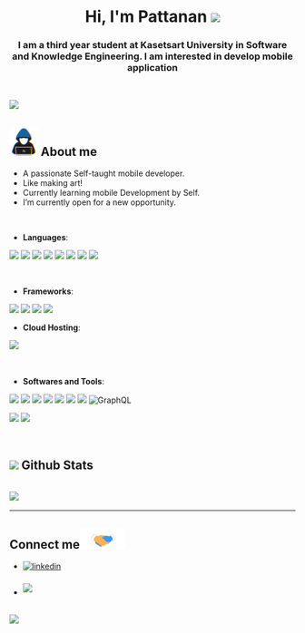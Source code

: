 <h1 align="center"><b>Hi, I'm Pattanan </b><img src="https://media.giphy.com/media/hvRJCLFzcasrR4ia7z/giphy.gif" width="35"></h1>
<h3 align="center">I am a third year student at Kasetsart University in Software and Knowledge Engineering. I am interested in develop mobile application</h3>

<br>

<a href="https://www.youtube.com/watch?v=dQw4w9WgXcQ"><img src="https://user-images.githubusercontent.com/73097560/115834477-dbab4500-a447-11eb-908a-139a6edaec5c.gif"></a>

## <picture><img src = "https://github.com/0xAbdulKhalid/0xAbdulKhalid/raw/main/assets/mdImages/about_me.gif" width = 50px></picture> **About me**

- A passionate Self-taught mobile developer.
- Like making art!
- Currently learning mobile Development by Self.
- I’m currently open for a new opportunity.


<br>


<p align="center">


- **Languages**:
  
<p align="left">
    <img src="https://img.shields.io/badge/Python%20-%2314354C.svg?style=for-the-badge&logo=python&logoColor=white">
    <img src="https://img.shields.io/badge/typescript%20-%23007ACC.svg?&style=for-the-badge&logo=typescript&logoColor=white">
    <img src="https://img.shields.io/badge/java-%23ED8B00.svg?&style=for-the-badge&logo=java&logoColor=white">
    <img src="https://img.shields.io/badge/JavaScript%20-%23F7DF1E.svg?style=for-the-badge&logo=javascript&logoColor=black">
    <img src="https://img.shields.io/badge/swift-%23FA7343.svg?&style=for-the-badge&logo=swift&logoColor=white">
    <img src="https://img.shields.io/badge/kotlin-%230095D5.svg?&style=for-the-badge&logo=kotlin&logoColor=white">
    <img src="https://img.shields.io/badge/HTML5%20-%23E34F26.svg?style=for-the-badge&logo=html5&logoColor=white">
    <img src="https://img.shields.io/badge/CSS%20-%231572B6.svg?style=for-the-badge&logo=css3&logoColor=white">
</p>

  

<br>


- **Frameworks**:
<p align="align="left"">
  <img src="https://img.shields.io/badge/react%20-%2320232a.svg?&style=for-the-badge&logo=react&logoColor=%2361DAFB"/>
  <img src="https://img.shields.io/badge/react_native%20-%2320232a.svg?&style=for-the-badge&logo=react&logoColor=%2361DAFB"/>
  <img src="https://img.shields.io/badge/django%20-%23092E20.svg?&style=for-the-badge&logo=django&logoColor=white"/>
  <img src="https://img.shields.io/badge/spring%20-%236DB33F.svg?&style=for-the-badge&logo=spring&logoColor=white"/>
</p>


- **Cloud Hosting**:

<p align="left">
    <img src="https://img.shields.io/badge/GitHub%20Pages-%23327FC7.svg?style=for-the-badge&logo=github&logoColor=white">
</p>

<br>

- **Softwares and Tools**:

<p align="left">
    <img src="https://img.shields.io/badge/git-%23F05033.svg?style=for-the-badge&logo=git&logoColor=white">
    <img src="https://img.shields.io/badge/github-%23121011.svg?style=for-the-badge&logo=github&logoColor=white">
    <img src="https://img.shields.io/badge/google-%234285F4.svg?style=for-the-badge&logo=google&logoColor=white">
    <img src="https://img.shields.io/badge/Visual%20Studio%20Code-0078d7.svg?style=for-the-badge&logo=visual-studio-code&logoColor=white">
    <img src="https://img.shields.io/badge/figma%20-%23F24E1E.svg?&style=for-the-badge&logo=figma&logoColor=white">
    <img src="https://img.shields.io/badge/firebase%20-%23039BE5.svg?&style=for-the-badge&logo=firebase">
    <img src="https://img.shields.io/badge/mysql-%2300f.svg?&style=for-the-badge&logo=mysql&logoColor=white">
	<img src="https://img.shields.io/badge/-GraphQL-E10098?style=for-the-badge&logo=graphql&logoColor=white" alt="GraphQL">

</p>

<p align="left">
    <img src="https://img.shields.io/badge/Xcode-%23145B9E.svg?style=for-the-badge&logo=xcode&logoColor=white">
    <img src="https://img.shields.io/badge/Android%20Studio-%233DDC84.svg?style=for-the-badge&logo=android-studio&logoColor=white">
</p>



<br>


## <img src="https://media.giphy.com/media/iY8CRBdQXODJSCERIr/giphy.gif" width="35"><b> Github Stats </b>
<br>




<img width="45%" src="https://github-profile-summary-cards.vercel.app/api/cards/repos-per-language?username=pattanan-pr&langs_count=15&layout=compact&show_icons=true&theme=radical"/>



</a>
</div>



-----


## <b>Connect me</b><img src="https://github.com/0xAbdulKhalid/0xAbdulKhalid/raw/main/assets/mdImages/handshake.gif" width ="80">

<div align='left'>

<ul>


<li>
<a href="https://www.linkedin.com/in/pattanan-prarom-b26213262/" target="_blank">
<img src="https://img.shields.io/badge/linkedin:  pattanan-%2300acee.svg?color=405DE6&style=for-the-badge&logo=linkedin&logoColor=white" alt=linkedin style="margin-bottom: 5px;"/>
</a>
</li>

<br>

<li>
<a href="pattanan.prar@gmail.com" target="_blank">
<img src="https://img.shields.io/badge/gmail:  pattanan-%23EA4335.svg?style=for-the-badge&logo=gmail&logoColor=white" t=mail style="margin-bottom: 5px;" />
</a>
</li>
	
</ul>
</div>

<br>
<img src="https://user-images.githubusercontent.com/73097560/115834477-dbab4500-a447-11eb-908a-139a6edaec5c.gif">
<br>

<div align='center'>
